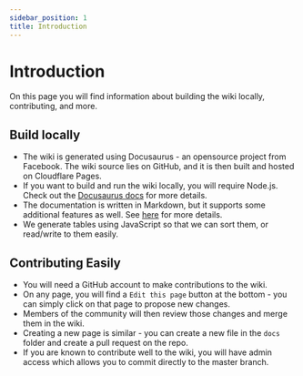 ```yaml
---
sidebar_position: 1
title: Introduction
---
```


# Introduction

On this page you will find information about building the wiki locally, contributing, and more.

## Build locally

- The wiki is generated using Docusaurus - an opensource project from Facebook. The wiki source lies on GitHub, and it is then built and hosted on Cloudflare Pages.
- If you want to build and run the wiki locally, you will require Node.js. Check out the [Docusaurus docs](https://docusaurus.io/docs/) for more details.
- The documentation is written in Markdown, but it supports some additional features as well. See [here](https://docusaurus.io/docs/markdown-features) for more details.
- We generate tables using JavaScript so that we can sort them, or read/write to them easily.

## Contributing Easily

- You will need a GitHub account to make contributions to the wiki.
- On any page, you will find a `Edit this page` button at the bottom - you can simply click on that page to propose new changes.
- Members of the community will then review those changes and merge them in the wiki.
- Creating a new page is similar - you can create a new file in the `docs` folder and create a pull request on the repo.
- If you are known to contribute well to the wiki, you will have admin access which allows you to commit directly to the master branch.
